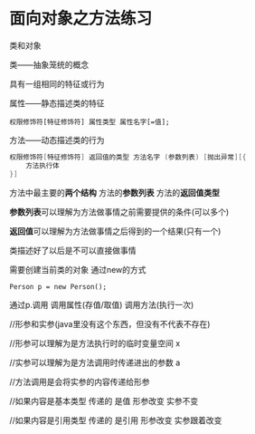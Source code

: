 # 面向对象之方法练习

类和对象

类——抽象笼统的概念

具有一组相同的特征或行为

属性——静态描述类的特征

`权限修饰符[特征修饰符] 属性类型 属性名字[=值];`

方法——动态描述类的行为

```java
权限修饰符[特征修饰符] 返回值的类型 方法名字 (参数列表) [抛出异常][{
    方法执行体
}]
```

方法中最主要的**两个结构** 方法的**参数列表** 方法的**返回值类型**

**参数列表**可以理解为方法做事情之前需要提供的条件(可以多个)

**返回值**可以理解为方法做事情之后得到的一个结果(只有一个)

类描述好了以后是不可以直接做事情

需要创建当前类的对象 通过new的方式

`Person p = new Person();`

通过p.调用 调用属性(存值/取值) 调用方法(执行一次)



//形参和实参(java里没有这个东西，但没有不代表不存在)

//形参可以理解为是方法执行时的临时变量空间 x

//实参可以理解为是方法调用时传递进出的参数 a

//方法调用是会将实参的内容传递给形参

//如果内容是基本类型 传递的 是值 形参改变 实参不变

//如果内容是引用类型 传递的 是引用 形参改变 实参跟着改变 



